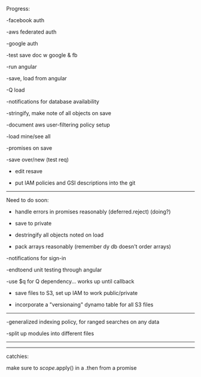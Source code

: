 Progress:

-facebook auth

-aws federated auth

-google auth

-test save doc w google & fb

-run angular

-save, load from angular

-Q load

-notifications for database availability

-stringify, make note of all objects on save

-document aws user-filtering policy setup

-load mine/see all

-promises on save

-save over/new (test req)

- edit resave

- put IAM policies and GSI descriptions into the git

-----------------------------
Need to do soon:

- handle errors in promises reasonably (deferred.reject) (doing?)

- save to private

- destringify all objects noted on load

- pack arrays reasonably (remember dy db doesn't order arrays)

-notifications for sign-in

-endtoend unit testing through angular

-use $q for Q dependency... works up until callback

- save files to S3, set up IAM to work public/private

- incorporate a "versionaing" dynamo table for all S3 files

--------------------------------------------------------------
-generalized indexing policy, for ranged searches on any data

-split up modules into different files

--------------------------------------------------------------
--------------------------------------------------------------

catchies:

make sure to $scope.$apply() in a .then from a promise